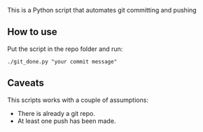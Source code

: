 This is a Python script that automates git committing and pushing

## How to use

Put the script in the repo folder and run:

```
./git_done.py "your commit message"
```

## Caveats

This scripts works with a couple of assumptions:

- There is already a git repo.
- At least one push has been made.
